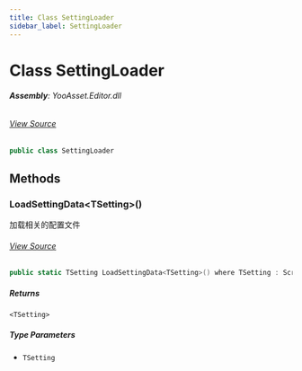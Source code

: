 ```yaml
---
title: Class SettingLoader
sidebar_label: SettingLoader
---
```

# Class SettingLoader


###### **Assembly**: YooAsset.Editor.dll
###### [View Source](https://github.com/tuyoogame/YooAsset-Samples.git/blob/main/Assets/YooAsset/Editor/SettingLoader.cs#L8)
```csharp title="Declaration"
public class SettingLoader
```
## Methods
### LoadSettingData&lt;TSetting&gt;()
加载相关的配置文件
###### [View Source](https://github.com/tuyoogame/YooAsset-Samples.git/blob/main/Assets/YooAsset/Editor/SettingLoader.cs#L13)
```csharp title="Declaration"
public static TSetting LoadSettingData<TSetting>() where TSetting : ScriptableObject
```

##### Returns

`<TSetting>`
##### Type Parameters
* `TSetting`
